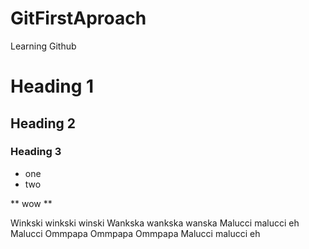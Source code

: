 # GitFirstAproach
Learning Github


# Heading 1
## Heading 2
### Heading 3

* one
* two 

** wow **

Winkski winkski winski
Wankska wankska wanska
Malucci malucci eh
Malucci Ommpapa
Ommpapa Ommpapa
Malucci malucci eh
